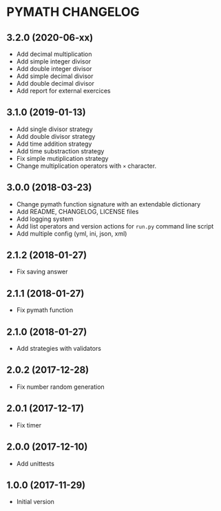 # PYMATH CHANGELOG

## 3.2.0 (2020-06-xx)

- Add decimal multiplication
- Add simple integer divisor
- Add double integer divisor
- Add simple decimal divisor
- Add double decimal divisor
- Add report for external exercices

## 3.1.0 (2019-01-13)

- Add single divisor strategy
- Add double divisor strategy
- Add time addition strategy
- Add time substraction strategy
- Fix simple mutiplication strategy
- Change multiplication operators with `×` character.

## 3.0.0 (2018-03-23)

- Change pymath function signature with an extendable dictionary
- Add README, CHANGELOG, LICENSE files
- Add logging system
- Add list operators and version actions for `run.py` command line script
- Add multiple config (yml, ini, json, xml)

## 2.1.2 (2018-01-27)

- Fix saving answer

## 2.1.1 (2018-01-27)

- Fix pymath function

## 2.1.0 (2018-01-27)

- Add strategies with validators

## 2.0.2 (2017-12-28)

- Fix number random generation

## 2.0.1 (2017-12-17)

- Fix timer

## 2.0.0 (2017-12-10)

- Add unittests

## 1.0.0 (2017-11-29)

- Initial version
